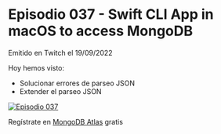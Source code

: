 # Episodio 037 - Swift CLI App in macOS to access MongoDB 

Emitido en Twitch el 19/09/2022 

Hoy hemos visto:
- Solucionar errores de parseo JSON
- Extender el parseo JSON

[![Episodio 037](http://img.youtube.com/vi/bWnrKcW9ClE/0.jpg)](https://youtu.be/bWnrKcW9ClE )

Regístrate en [MongoDB Atlas](https://mdb.link/mongodiego) gratis
